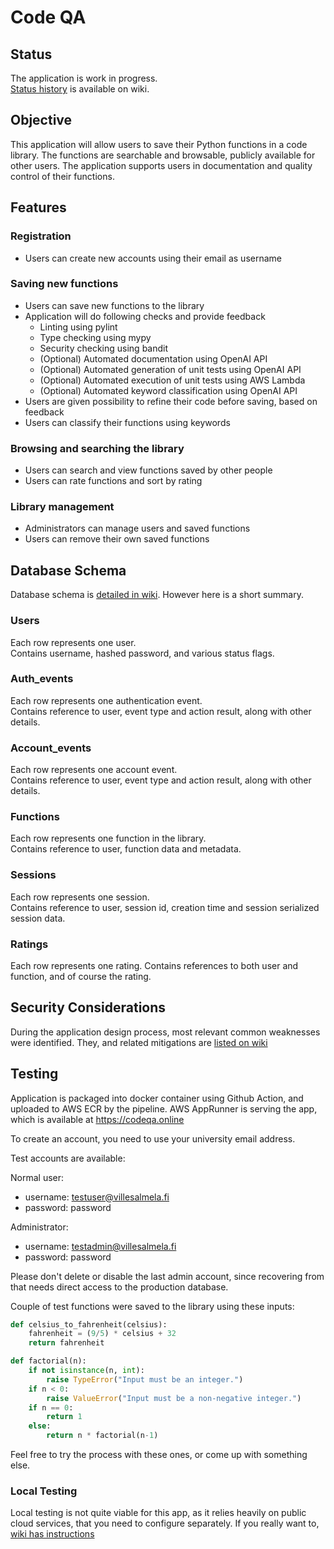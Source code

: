 # Code QA
## Status
The application is work in progress.  
[Status history](../../wiki/StatusHistory) is available on wiki.

## Objective
This application will allow users to save their Python functions in a code library. The functions are searchable and browsable, publicly available for other users.
The application supports users in documentation and quality control of their functions.

## Features
### Registration
- Users can create new accounts using their email as username

### Saving new functions
- Users can save new functions to the library
- Application will do following checks and provide feedback
    - Linting using pylint
    - Type checking using mypy
    - Security checking using bandit
    - (Optional) Automated documentation using OpenAI API
    - (Optional) Automated generation of unit tests using OpenAI API
    - (Optional) Automated execution of unit tests using AWS Lambda
    - (Optional) Automated keyword classification using OpenAI API
- Users are given possibility to refine their code before saving, based on feedback
- Users can classify their functions using keywords

### Browsing and searching the library
- Users can search and view functions saved by other people
- Users can rate functions and sort by rating

### Library management
- Administrators can manage users and saved functions
- Users can remove their own saved functions

## Database Schema
Database schema is [detailed in wiki](../../wiki/Schema). However here is a short summary.

### Users
Each row represents one user.  
Contains username, hashed password, and various status flags.

### Auth_events
Each row represents one authentication event.  
Contains reference to user, event type and action result, along with other details.

### Account_events
Each row represents one account event.  
Contains reference to user, event type and action result, along with other details. 

### Functions
Each row represents one function in the library.  
Contains reference to user, function data and metadata.

### Sessions
Each row represents one session.  
Contains reference to user, session id, creation time and session serialized session data.

### Ratings
Each row represents one rating.
Contains references to both user and function, and of course the rating.

## Security Considerations
During the application design process, most relevant common weaknesses were identified. They, and related mitigations are [listed on wiki](../../wiki/Security)

## Testing
Application is packaged into docker container using Github Action, and uploaded to AWS ECR by the pipeline.
AWS AppRunner is serving the app, which is available at https://codeqa.online

To create an account, you need to use your university email address.

Test accounts are available:

Normal user:
- username: testuser@villesalmela.fi
- password: password

Administrator:
- username: testadmin@villesalmela.fi
- password: password

Please don't delete or disable the last admin account, since recovering from that needs direct access to the production database.

Couple of test functions were saved to the library using these inputs:
```python
def celsius_to_fahrenheit(celsius):
    fahrenheit = (9/5) * celsius + 32
    return fahrenheit
```

```python
def factorial(n):
    if not isinstance(n, int):
        raise TypeError("Input must be an integer.")
    if n < 0:
        raise ValueError("Input must be a non-negative integer.")
    if n == 0:
        return 1
    else:
        return n * factorial(n-1)
```

Feel free to try the process with these ones, or come up with something else.

### Local Testing
Local testing is not quite viable for this app, as it relies heavily on public cloud services, that you need to configure separately. If you really want to, [wiki has instructions](../../wiki/LocalTesting)
